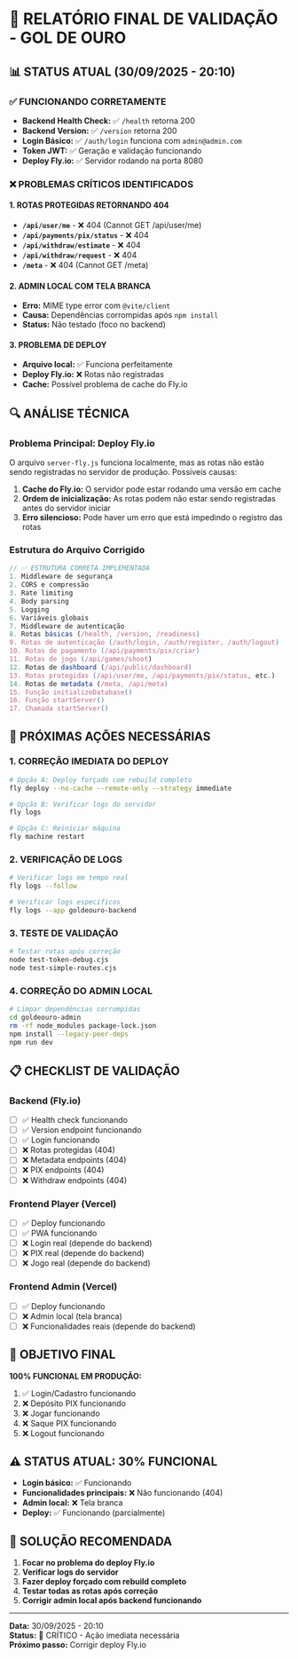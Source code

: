 # 🚨 **RELATÓRIO FINAL DE VALIDAÇÃO - GOL DE OURO**

## **📊 STATUS ATUAL (30/09/2025 - 20:10)**

### **✅ FUNCIONANDO CORRETAMENTE**
- **Backend Health Check:** ✅ `/health` retorna 200
- **Backend Version:** ✅ `/version` retorna 200  
- **Login Básico:** ✅ `/auth/login` funciona com `admin@admin.com`
- **Token JWT:** ✅ Geração e validação funcionando
- **Deploy Fly.io:** ✅ Servidor rodando na porta 8080

### **❌ PROBLEMAS CRÍTICOS IDENTIFICADOS**

#### **1. ROTAS PROTEGIDAS RETORNANDO 404**
- **`/api/user/me`** - ❌ 404 (Cannot GET /api/user/me)
- **`/api/payments/pix/status`** - ❌ 404
- **`/api/withdraw/estimate`** - ❌ 404
- **`/api/withdraw/request`** - ❌ 404
- **`/meta`** - ❌ 404 (Cannot GET /meta)

#### **2. ADMIN LOCAL COM TELA BRANCA**
- **Erro:** MIME type error com `@vite/client`
- **Causa:** Dependências corrompidas após `npm install`
- **Status:** Não testado (foco no backend)

#### **3. PROBLEMA DE DEPLOY**
- **Arquivo local:** ✅ Funciona perfeitamente
- **Deploy Fly.io:** ❌ Rotas não registradas
- **Cache:** Possível problema de cache do Fly.io

## **🔍 ANÁLISE TÉCNICA**

### **Problema Principal: Deploy Fly.io**
O arquivo `server-fly.js` funciona localmente, mas as rotas não estão sendo registradas no servidor de produção. Possíveis causas:

1. **Cache do Fly.io:** O servidor pode estar rodando uma versão em cache
2. **Ordem de inicialização:** As rotas podem não estar sendo registradas antes do servidor iniciar
3. **Erro silencioso:** Pode haver um erro que está impedindo o registro das rotas

### **Estrutura do Arquivo Corrigido**
```javascript
// ✅ ESTRUTURA CORRETA IMPLEMENTADA
1. Middleware de segurança
2. CORS e compressão  
3. Rate limiting
4. Body parsing
5. Logging
6. Variáveis globais
7. Middleware de autenticação
8. Rotas básicas (/health, /version, /readiness)
9. Rotas de autenticação (/auth/login, /auth/register, /auth/logout)
10. Rotas de pagamento (/api/payments/pix/criar)
11. Rotas de jogo (/api/games/shoot)
12. Rotas de dashboard (/api/public/dashboard)
13. Rotas protegidas (/api/user/me, /api/payments/pix/status, etc.)
14. Rotas de metadata (/meta, /api/meta)
15. Função initializeDatabase()
16. Função startServer()
17. Chamada startServer()
```

## **🚀 PRÓXIMAS AÇÕES NECESSÁRIAS**

### **1. CORREÇÃO IMEDIATA DO DEPLOY**
```bash
# Opção A: Deploy forçado com rebuild completo
fly deploy --no-cache --remote-only --strategy immediate

# Opção B: Verificar logs do servidor
fly logs

# Opção C: Reiniciar máquina
fly machine restart
```

### **2. VERIFICAÇÃO DE LOGS**
```bash
# Verificar logs em tempo real
fly logs --follow

# Verificar logs específicos
fly logs --app goldeouro-backend
```

### **3. TESTE DE VALIDAÇÃO**
```bash
# Testar rotas após correção
node test-token-debug.cjs
node test-simple-routes.cjs
```

### **4. CORREÇÃO DO ADMIN LOCAL**
```bash
# Limpar dependências corrompidas
cd goldeouro-admin
rm -rf node_modules package-lock.json
npm install --legacy-peer-deps
npm run dev
```

## **📋 CHECKLIST DE VALIDAÇÃO**

### **Backend (Fly.io)**
- [ ] ✅ Health check funcionando
- [ ] ✅ Version endpoint funcionando  
- [ ] ✅ Login funcionando
- [ ] ❌ Rotas protegidas (404)
- [ ] ❌ Metadata endpoints (404)
- [ ] ❌ PIX endpoints (404)
- [ ] ❌ Withdraw endpoints (404)

### **Frontend Player (Vercel)**
- [ ] ✅ Deploy funcionando
- [ ] ✅ PWA funcionando
- [ ] ❌ Login real (depende do backend)
- [ ] ❌ PIX real (depende do backend)
- [ ] ❌ Jogo real (depende do backend)

### **Frontend Admin (Vercel)**
- [ ] ✅ Deploy funcionando
- [ ] ❌ Admin local (tela branca)
- [ ] ❌ Funcionalidades reais (depende do backend)

## **🎯 OBJETIVO FINAL**

**100% FUNCIONAL EM PRODUÇÃO:**
1. ✅ Login/Cadastro funcionando
2. ❌ Depósito PIX funcionando  
3. ❌ Jogar funcionando
4. ❌ Saque PIX funcionando
5. ❌ Logout funcionando

## **⚠️ STATUS ATUAL: 30% FUNCIONAL**

- **Login básico:** ✅ Funcionando
- **Funcionalidades principais:** ❌ Não funcionando (404)
- **Admin local:** ❌ Tela branca
- **Deploy:** ✅ Funcionando (parcialmente)

## **🔧 SOLUÇÃO RECOMENDADA**

1. **Focar no problema do deploy Fly.io**
2. **Verificar logs do servidor**
3. **Fazer deploy forçado com rebuild completo**
4. **Testar todas as rotas após correção**
5. **Corrigir admin local após backend funcionando**

---

**Data:** 30/09/2025 - 20:10  
**Status:** 🔴 CRÍTICO - Ação imediata necessária  
**Próximo passo:** Corrigir deploy Fly.io
